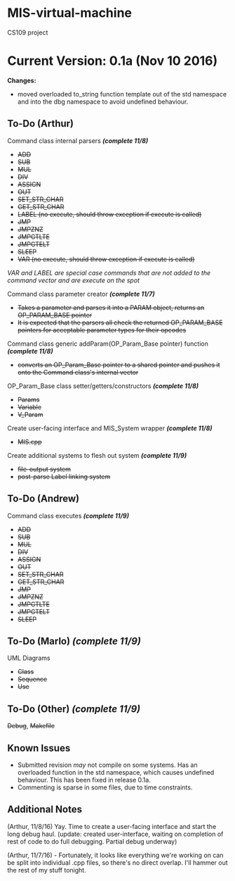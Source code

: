# MIS-virtual-machine
CS109 project

# Current Version: 0.1a (Nov 10 2016)
**Changes:**
  - moved overloaded to_string function template out of the std namespace and into the dbg namespace to avoid undefined behaviour.


## To-Do (Arthur)
Command class internal parsers ***(complete 11/8)***
  - ~~ADD~~
  - ~~SUB~~
  - ~~MUL~~
  - ~~DIV~~
  - ~~ASSIGN~~
  - ~~OUT~~
  - ~~SET_STR_CHAR~~
  - ~~GET_STR_CHAR~~
  - ~~LABEL (no execute, should throw exception if execute is called)~~
  - ~~JMP~~
  - ~~JMPZNZ~~
  - ~~JMPGTLTE~~
  - ~~JMPGTELT~~
  - ~~SLEEP~~
  - ~~VAR (no execute, should throw exception if execute is called)~~
  
  *VAR and LABEL are special case commands that are not added to the command vector and are execute on the spot*
  
Command class parameter creator ***(complete 11/7)***
  - ~~Takes a parameter and parses it into a PARAM object, returns an OP_PARAM_BASE pointer~~
  - ~~It is expected that the parsers all check the returned OP_PARAM_BASE pointers for acceptable parameter types for their opcodes~~
  
Command class generic addParam(OP_Param_Base pointer) function ***(complete 11/8)***
  - ~~converts an OP_Param_Base pointer to a shared pointer and pushes it onto the Command class's internal vector~~
  
OP_Param_Base class setter/getters/constructors ***(complete 11/8)***
  - ~~Params~~
  - ~~Variable~~
  - ~~V_Param~~
  
Create user-facing interface and MIS_System wrapper ***(complete 11/8)***
  - ~~MIS.cpp~~

Create additional systems to flesh out system ***(complete 11/9)***
  - ~~file-output system~~
  - ~~post-parse Label linking system~~

## To-Do (Andrew)
Command class executes ***(complete 11/9)***
  - ~~ADD~~
  - ~~SUB~~
  - ~~MUL~~
  - ~~DIV~~
  - ~~ASSIGN~~
  - ~~OUT~~
  - ~~SET_STR_CHAR~~
  - ~~GET_STR_CHAR~~
  - ~~JMP~~
  - ~~JMPZNZ~~
  - ~~JMPGTLTE~~
  - ~~JMPGTELT~~
  - ~~SLEEP~~
  
  
## To-Do (Marlo) ***(complete 11/9)***
UML Diagrams
   - ~~Class~~
   - ~~Sequence~~
   - ~~Use~~
   
   
## To-Do (Other) ***(complete 11/9)***
~~Debug~~, ~~Makefile~~

## Known Issues
  - Submitted revision *may* not compile on some systems. Has an overloaded function in the std namespace, which causes undefined behaviour. This has been fixed in release 0.1a.  
  - Commenting is sparse in some files, due to time constraints.


## Additional Notes

(Arthur, 11/8/16) Yay. Time to create a user-facing interface and start the long debug haul. (update: created user-interface, waiting on completion of rest of code to do full debugging. Partial debug underway)

(Arthur, 11/7/16) - Fortunately, it looks like everything we're working on can be split into individual .cpp files, so there's no direct overlap. I'll hammer out the rest of my stuff tonight.
